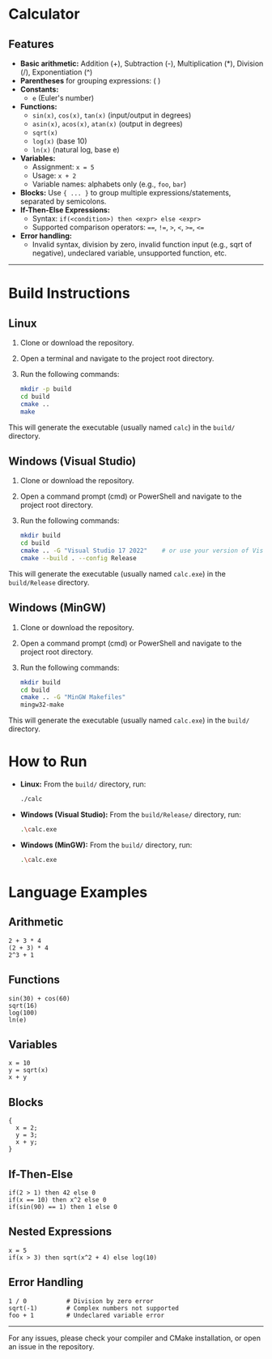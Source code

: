 # Calculator

## Features

- **Basic arithmetic:** Addition (+), Subtraction (-), Multiplication (*), Division (/), Exponentiation (^)
- **Parentheses** for grouping expressions: ( )
- **Constants:**
  - `e` (Euler's number)
- **Functions:**
  - `sin(x)`, `cos(x)`, `tan(x)` (input/output in degrees)
  - `asin(x)`, `acos(x)`, `atan(x)` (output in degrees)
  - `sqrt(x)`
  - `log(x)` (base 10)
  - `ln(x)` (natural log, base e)
- **Variables:**
  - Assignment: `x = 5`
  - Usage: `x + 2`
  - Variable names: alphabets only (e.g., `foo`, `bar`)
- **Blocks:** Use `{ ... }` to group multiple expressions/statements, separated by semicolons.
- **If-Then-Else Expressions:**
  - Syntax: `if(<condition>) then <expr> else <expr>`
  - Supported comparison operators: `==`, `!=`, `>`, `<`, `>=`, `<=`
- **Error handling:**
  - Invalid syntax, division by zero, invalid function input (e.g., sqrt of negative), undeclared variable, unsupported function, etc.

---

# Build Instructions

## Linux

1. Clone or download the repository.
2. Open a terminal and navigate to the project root directory.
3. Run the following commands:

    ```sh
    mkdir -p build
    cd build
    cmake ..
    make
    ```

This will generate the executable (usually named `calc`) in the `build/` directory.

## Windows (Visual Studio)

1. Clone or download the repository.
2. Open a command prompt (cmd) or PowerShell and navigate to the project root directory.
3. Run the following commands:

    ```sh
    mkdir build
    cd build
    cmake .. -G "Visual Studio 17 2022"    # or use your version of Visual Studio
    cmake --build . --config Release
    ```

This will generate the executable (usually named `calc.exe`) in the `build/Release` directory.

## Windows (MinGW)

1. Clone or download the repository.
2. Open a command prompt (cmd) or PowerShell and navigate to the project root directory.
3. Run the following commands:

    ```sh
    mkdir build
    cd build
    cmake .. -G "MinGW Makefiles"
    mingw32-make
    ```

This will generate the executable (usually named `calc.exe`) in the `build/` directory.

# How to Run

- **Linux:** From the `build/` directory, run:
  ```sh
  ./calc
  ```

- **Windows (Visual Studio):** From the `build/Release/` directory, run:
  ```sh
  .\calc.exe
  ```

- **Windows (MinGW):** From the `build/` directory, run:
  ```sh
  .\calc.exe
  ```

# Language Examples

## Arithmetic

```text
2 + 3 * 4
(2 + 3) * 4
2^3 + 1
```

## Functions

```text
sin(30) + cos(60)
sqrt(16)
log(100)
ln(e)
```

## Variables

```text
x = 10
y = sqrt(x)
x + y
```

## Blocks

```text
{
  x = 2;
  y = 3;
  x + y;
}
```

## If-Then-Else

```text
if(2 > 1) then 42 else 0
if(x == 10) then x^2 else 0
if(sin(90) == 1) then 1 else 0
```

## Nested Expressions

```text
x = 5
if(x > 3) then sqrt(x^2 + 4) else log(10)
```

## Error Handling

```text
1 / 0           # Division by zero error
sqrt(-1)        # Complex numbers not supported
foo + 1         # Undeclared variable error
```

---

For any issues, please check your compiler and CMake installation, or open an issue in the repository.
